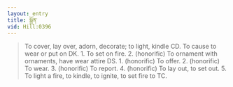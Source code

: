 ```yaml
---
layout: entry
title: སྒྲོན་
vid: Hill:0396
---
```

> To cover, lay over, adorn, decorate; to light, kindle CD. To cause to wear or put on DK. 1. To set on fire. 2. (honorific) To ornament with ornaments, have wear attire DS. 1. (honorific) To offer. 2. (honorific) To wear. 3. (honorific) To report. 4. (honorific) To lay out, to set out. 5. To light a fire, to kindle, to ignite, to set fire to TC.
